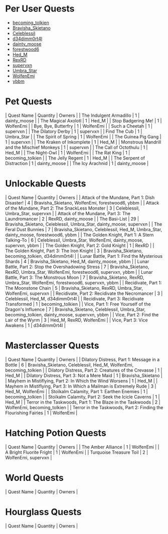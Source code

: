 # Per User Quests
- [becoming_tolkien](becoming_tolkien.md)
- [Bravisha_Skietano](Bravisha_Skietano.md)
- [Celeblessil](Celeblessil.md)
- [d34dimm0rt4l](d34dimm0rt4l.md)
- [dainty_moose](dainty_moose.md)
- [forestwood6](forestwood6.md)
- [Hed_M](Hed_M.md)
- [RexRD](RexRD.md)
- [supervxn](supervxn.md)
- [Umbra_Star](Umbra_Star.md)
- [WolfenEmi](WolfenEmi.md)
- [ybbm](ybbm.md)

# Pet Quests
| Quest Name | Quantity | Owners |
| The Indulgent Armadillo | 1 | dainty_moose |
| The Magical Axolotl | 1 | Hed_M |
| Stop Badgering Me! | 1 | WolfenEmi |
| Bye, Bye, Butterfry | 1 | WolfenEmi |
| Such a Cheetah | 1 | supervxn |
| The Dilatory Derby | 1 | supervxn |
| Find The Cub | 1 | Umbra_Star |
| The Spirit of Spring | 1 | WolfenEmi |
| The Guinea Pig Gang | 1 | supervxn |
| The Kraken of Inkomplete | 1 | Hed_M |
| Monstrous Mandrill and the Mischief Monkeys | 1 | supervxn |
| The Call of Octothulu | 1 | Hed_M |
| The Night-Owl | 1 | WolfenEmi |
| The Rat King | 1 | becoming_tolkien |
| The Jelly Regent | 1 | Hed_M |
| The Serpent of Distraction | 1 | dainty_moose |
| The Icy Arachnid | 1 | dainty_moose |

# Unlockable Quests
| Quest Name | Quantity | Owners |
| Attack of the Mundane, Part 1: Dish Disaster! | 4 | Bravisha_Skietano, WolfenEmi, forestwood6, ybbm |
| Attack of the Mundane, Part 2: The SnackLess Monster | 3 | Celeblessil, Umbra_Star, supervxn |
| Attack of the Mundane, Part 3: The Laundromancer | 2 | RexRD, dainty_moose |
| The Basi-List | 29 | Bravisha_Skietano, Celeblessil, Umbra_Star, dainty_moose, supervxn |
| The Feral Dust Bunnies | 7 | Bravisha_Skietano, Celeblessil, Hed_M, Umbra_Star, dainty_moose, forestwood6, ybbm |
| The Golden Knight, Part 1: A Stern Talking-To | 6 | Celeblessil, Umbra_Star, WolfenEmi, dainty_moose, supervxn, ybbm |
| The Golden Knight, Part 2: Gold Knight | 1 | RexRD |
| The Golden Knight, Part 3: The Iron Knight | 3 | Bravisha_Skietano, becoming_tolkien, d34dimm0rt4l |
| Lunar Battle, Part 1: Find the Mysterious Shards | 4 | Bravisha_Skietano, Hed_M, dainty_moose, ybbm |
| Lunar Battle, Part 2: Stop the Overshadowing Stress | 7 | Bravisha_Skietano, RexRD, Umbra_Star, WolfenEmi, forestwood6, supervxn, ybbm |
| Lunar Battle, Part 3: The Monstrous Moon | 7 | Bravisha_Skietano, RexRD, Umbra_Star, WolfenEmi, forestwood6, supervxn, ybbm |
| Recidivate, Part 1: The Moonstone Chain | 5 | Bravisha_Skietano, RexRD, Umbra_Star, WolfenEmi, supervxn |
| Recidivate, Part 2: Recidivate the Necromancer | 3 | Celeblessil, Hed_M, d34dimm0rt4l |
| Recidivate, Part 3: Recidivate Transformed | 1 | becoming_tolkien |
| Vice, Part 1: Free Yourself of the Dragon's Influence | 7 | Bravisha_Skietano, Celeblessil, Umbra_Star, becoming_tolkien, dainty_moose, supervxn, ybbm |
| Vice, Part 2: Find the Lair of the Wyrm | 3 | Hed_M, RexRD, WolfenEmi |
| Vice, Part 3: Vice Awakens | 1 | d34dimm0rt4l |

# Masterclasser Quests
| Quest Name | Quantity | Owners |
| Dilatory Distress, Part 1: Message in a Bottle | 6 | Bravisha_Skietano, Celeblessil, Hed_M, WolfenEmi, becoming_tolkien |
| Dilatory Distress, Part 2: Creatures of the Crevasse | 1 | Hed_M |
| Dilatory Distress, Part 3: Not a Mere Maid | 1 | Bravisha_Skietano |
| Mayhem in Mistiflying, Part 2: In Which the Wind Worsens | 1 | Hed_M |
| Mayhem in Mistiflying, Part 3: In Which a Mailman is Extremely Rude | 3 | Hed_M, WolfenEmi |
| Stoïkalm Calamity, Part 1: Earthen Enemies | 1 | becoming_tolkien |
| Stoïkalm Calamity, Part 2: Seek the Icicle Caverns | 1 | Hed_M |
| Terror in the Taskwoods, Part 1: The Blaze in the Taskwoods | 2 | WolfenEmi, becoming_tolkien |
| Terror in the Taskwoods, Part 2: Finding the Flourishing Fairies | 1 | WolfenEmi |

# Hatching Potion Quests
| Quest Name | Quantity | Owners |
| The Amber Alliance | 1 | WolfenEmi |
| A Bright Fluorite Fright | 1 | WolfenEmi |
| Turquoise Treasure Toil | 2 | WolfenEmi, supervxn |

# World Quests
| Quest Name | Quantity | Owners |

# Hourglass Quests
| Quest Name | Quantity | Owners |



